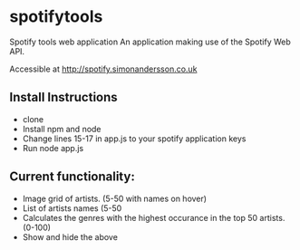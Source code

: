 # spotifytools
Spotify tools web application
An application making use of the Spotify Web API.

Accessible at http://spotify.simonandersson.co.uk

## Install Instructions
* clone
* Install npm and node
* Change lines 15-17 in app.js to your spotify application keys 
* Run node app.js

## Current functionality:
* Image grid of artists. (5-50 with names on hover)
* List of artists names (5-50
* Calculates the genres with the highest occurance in the top 50 artists. (0-100)
* Show and hide the above
